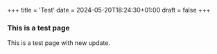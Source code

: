+++
title = 'Test'
date = 2024-05-20T18:24:30+01:00
draft = false
+++

### This is a test page

This is a test page with new update.
